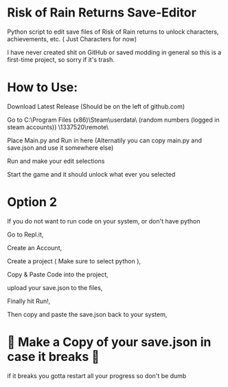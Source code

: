 # Risk of Rain Returns Save-Editor
Python script to edit save files of Risk of Rain returns to unlock characters, achievements, etc. ( Just Characters for now)

I have never created shit on GitHub or saved modding in general so this is a first-time project, so sorry if it's trash.


# How to Use:
Download Latest Release (Should be on the left of github.com)

Go to C:\Program Files (x86)\Steam\userdata\ (random numbers (logged in steam accounts)) \1337520\remote\

Place Main.py and Run in here (Alternatily you can copy main.py and save.json and use it somewhere else)

Run and make your edit selections

Start the game and it should unlock what ever you selected





# Option 2
If you do not want to run code on your system, or don't have python

Go to Repl.it, 

Create an Account, 

Create a project ( Make sure to select python ), 

Copy & Paste Code into the project, 

upload your save.json to the files, 

Finally hit Run!, 

Then copy and paste the save.json back to your system, 



#  🚨 Make a Copy of your save.json in case it breaks 🚨
if it breaks you gotta restart all your progress so don't be dumb
